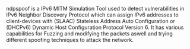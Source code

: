 ndpspoof is a IPv6 MITM Simulation Tool used to detect vulnerabilities in IPv6 Neighbor Discovery Protocol which can assign IPv6 addresses to client-devices with (SLAAC) Stateless Address Auto Configuration or (DHCPv6) Dynamic Host Configuration Protocol Version 6.
It has various capabilities for Fuzzing and modifying the packets aswell and trying different spoofing techniques to attack the network.
